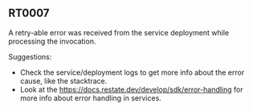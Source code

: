 ## RT0007

A retry-able error was received from the service deployment while processing the invocation.

Suggestions:

* Check the service/deployment logs to get more info about the error cause, like the stacktrace.
* Look at the https://docs.restate.dev/develop/sdk/error-handling for more info about error handling in services.
